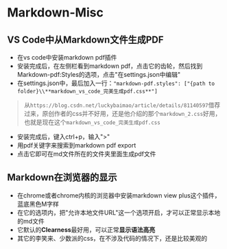 # Markdown-Misc

## VS Code中从Markdown文件生成PDF
- 在vs code中安装markdown pdf插件
- 安装完成后，在左侧栏看到markdown pdf，点击它的齿轮，然后找到Markdown-pdf:Styles的选项，点击"在settings.json中编辑"
- 在settings.json中，最后加入一行：`"markdown-pdf.styles": ["{path to folder}\\**markdown_vs_code_完美生成pdf.css**"]`
> 从`https://blog.csdn.net/luckybaimao/article/details/81140597`借荐过来，原创作者的css并不好用，还是他介绍的那个`markdown_2.css`好用，也就是现在这个`markdown_vs_code_完美生成pdf.css`
- 安装完成后，键入ctrl+p，输入">"
- 用pdf关键字来搜索到markdown pdf export
- 点击它即可在md文件所在的文件夹里面生成pdf文件

## Markdown在浏览器的显示
- 在chrome或者chrome内核的浏览器中安装markdown view plus这个插件，蓝底黑色M字样
- 在它的选项内，把"允许本地文件URL"这一个选项开启，才可以正常显示本地的md文件
- 它默认的**Clearness**最好用，可以正常**显示语法高亮**
- 其它的李笑来、少数派的css，在不涉及代码的情况下，还是比较美观的
